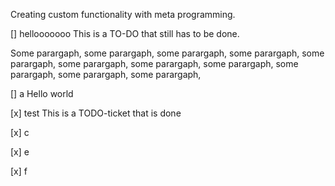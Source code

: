Creating custom functionality with meta programming.

[] hellooooooo
This is a TO-DO that still has to be done.

Some parargaph, some parargaph, some parargaph, some parargaph, some parargaph, some parargaph, some parargaph, some parargaph, some parargaph, some parargaph, some parargaph, 

[] a
Hello world

[x] test
This is a TODO-ticket that is done

[x] c

[x] e

[x] f